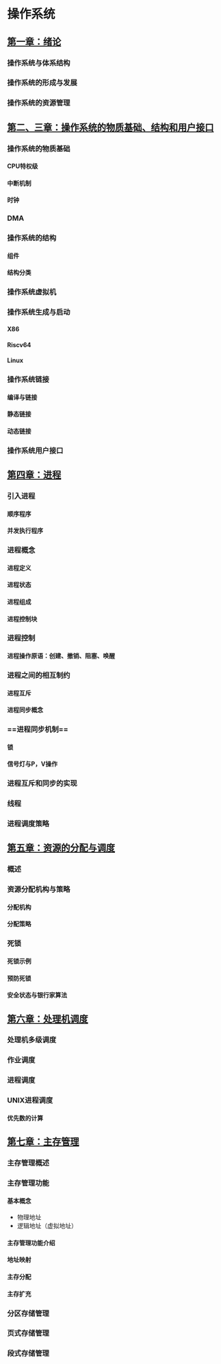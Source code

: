 # 操作系统

## [第一章：绪论]()

### 操作系统与体系结构

### 操作系统的形成与发展

### 操作系统的资源管理

## [第二、三章：操作系统的物质基础、结构和用户接口]()

### 操作系统的物质基础

#### CPU特权级

#### 中断机制

#### 时钟

### DMA

### 操作系统的结构

#### 组件

#### 结构分类

### 操作系统虚拟机

### 操作系统生成与启动

#### X86

#### Riscv64

#### Linux

### 操作系统链接

#### 编译与链接

#### 静态链接

#### 动态链接

### 操作系统用户接口

## [第四章：进程]()

### 引入进程

#### 顺序程序

#### 并发执行程序

### 进程概念

#### 进程定义

#### 进程状态

#### 进程组成

#### 进程控制块

### 进程控制

#### 进程操作原语：创建、撤销、阻塞、唤醒

### 进程之间的相互制约

#### 进程互斥

#### 进程同步概念

### ==进程同步机制==

#### 锁

#### 信号灯与P，V操作

### 进程互斥和同步的实现

### 线程

### 进程调度策略

## [第五章：资源的分配与调度]()

### 概述

### 资源分配机构与策略

#### 分配机构

#### 分配策略

### 死锁

#### 死锁示例

#### 预防死锁

#### 安全状态与银行家算法

## [第六章：处理机调度]()

### 	处理机多级调度

### 作业调度

### 进程调度

### UNIX进程调度

#### 优先数的计算

## [第七章：主存管理]()

### 主存管理概述

### 主存管理功能

#### 基本概念

-   物理地址
-   逻辑地址（虚拟地址）

#### 主存管理功能介绍

#### 地址映射

#### 主存分配

#### 主存扩充

### 分区存储管理

### 页式存储管理

### 段式存储管理

